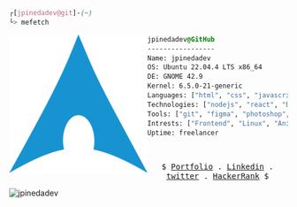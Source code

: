 ```css
┌[jpinedadev@git]-(~)
└> mefetch
```


<div style="display:block;text-align:left"><img align="left" src="https://raw.githubusercontent.com/jpinedadev/jpinedadev/main/archlinux-logo1.png" border="0" style="width:auto; height:250px;">
  
  ```css
  jpinedadev@GitHub
  -----------------
  Name: jpinedadev
  OS: Ubuntu 22.04.4 LTS x86_64 
  DE: GNOME 42.9 
  Kernel: 6.5.0-21-generic
  Languages: ["html", "css", "javascript", "python", "php", "sql"]
  Technologies: ["nodejs", "react", "bootstrap", "tailwind", "sass"]
  Tools: ["git", "figma", "photoshop", "ilustrator", "gimp", "inkscape"]
  Intrests: ["Frontend", "Linux", "Anime", "indie videogames"]  
  Uptime: freelancer
  ```
</div>

<br />
<p align="center">
  <samp>
    $   <a href="https://jpinedadev.github.io/" target="_blank">Portfolio</a> .
    <a href="https://linkedin.com/in/jpinedadev" target="_blank">Linkedin</a> .
    <a href="https://twitter.com/Jpinedadev" target="_blank">twitter</a> .
    <a href="https://www.hackerrank.com/jpinedadev" target="_blank">HackerRank</a> $
  </samp>
  <p align="left"> <img src="https://komarev.com/ghpvc/?username=jpinedadev&label=Profile%20views&color=0e75b6&style=flat" alt="jpinedadev" /> </p>
</p>
